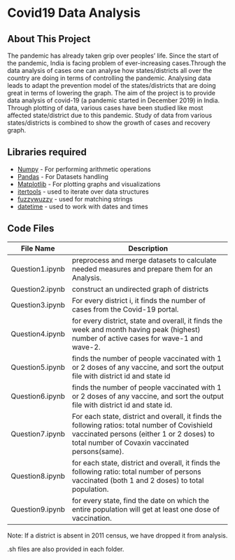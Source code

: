 # Covid19 Data Analysis
## About This Project
The pandemic has already taken grip over peoples’ life. Since the start of the pandemic, India is facing problem of ever-increasing cases.Through the data analysis of cases one  can  analyse  how  states/districts  all  over  the  country are  doing  in  terms  of  controlling  the pandemic. Analysing data leads to adapt the prevention model of the states/districts that are doing great in  terms of  lowering the  graph.
The aim of the  project  is  to  provide data analysis of covid-19  (a pandemic started in December 2019) in India. Through plotting of data, various cases have been studied like most affected state/district due to this pandemic. Study of data from various states/districts is combined to show the growth of cases and recovery graph.

## Libraries required
- [Numpy] - For performing arithmetic operations
- [Pandas] - For Datasets handling
- [Matplotlib] - For plotting graphs and visualizations
- [itertools] - used to iterate over data structures
- [fuzzywuzzy] - used for matching strings
- [datetime] - used to work with dates and times

## Code Files
| File Name | Description |
| ------ | ------ |
|Question1.ipynb|preprocess and merge datasets to calculate needed measures and prepare them for an Analysis.|
|Question2.ipynb|construct an undirected graph of districts|
|Question3.ipynb| For every district i, it finds the number of cases from the Covid-19 portal.|
|Question4.ipynb|for every district, state and overall, it finds the week and month having peak (highest) number of active cases for wave-1 and wave-2.|
|Question5.ipynb|finds the number of people vaccinated with 1 or 2 doses of any vaccine, and sort the output file with district id and state id|
|Question6.ipynb|finds the number of people vaccinated with 1 or 2 doses of any vaccine, and sort the output file with district id and state id.| |Question6.ipynb|for each state, district and overall, it finds the following ratios: total number of females vaccinated (either 1 or 2 doses) to total number of males vaccinated (same). For that district/state/country, it finds the ratio of population of females to males. At last it finds the ratio of the two ratios, i.e., vaccination ratio to population ratio|
|Question7.ipynb| For each state, district and overall, it finds the following ratios: total number of Covishield vaccinated persons (either 1 or 2 doses) to total number of Covaxin vaccinated persons(same).|
|Question8.ipynb| for each state, district and overall, it finds the following ratio: total number of persons vaccinated (both 1 and 2 doses) to total population.|
|Question9.ipynb|for every state, find the date on which the entire population will get at least one dose of vaccination.|

Note:  If a district is absent in 2011 census, we have dropped it from analysis.

.sh files are also provided in each folder.

[Numpy]: <https://numpy.org/>
[Pandas]: <https://pandas.pydata.org/>
[Matplotlib]: <https://matplotlib.org/>
[itertools]: <https://docs.python.org/3/library/itertools.html/>
[fuzzywuzzy]: <https://pypi.org/project/fuzzywuzzy/>
[datetime]: <https://docs.python.org/3/library/datetime.html/>
